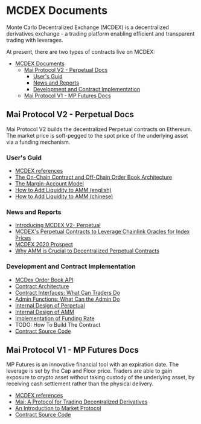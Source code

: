 # MCDEX Documents

Monte Carlo Decentralized Exchange (MCDEX) is a decentralized derivatives exchange - a trading platform enabling efficient and transparent trading with leverages.

At present, there are two types of contracts live on MCDEX:
- [MCDEX Documents](#mcdex-documents)
  - [Mai Protocol V2 - Perpetual Docs](#mai-protocol-v2---perpetual-docs)
    - [User's Guid](#users-guid)
    - [News and Reports](#news-and-reports)
    - [Development and Contract Implementation](#development-and-contract-implementation)
  - [Mai Protocol V1 - MP Futures Docs](#mai-protocol-v1---mp-futures-docs)

## Mai Protocol V2 - Perpetual Docs

Mai Protocol V2 builds the decentralized Perpetual contracts on Ethereum. The market price is soft-pegged to the spot price of the underlying asset via a funding mechanism.

### User's Guid
* [MCDEX references](https://mcdex.io/references/Perpetual)
* [The On-Chain Contract and Off-Chain Order Book Architecture](en/perpetual-onchain-and-offchain-architecture.md)
* [The Margin-Account Model](en/margin-account-model.md)
* [How to Add Liquidity to AMM (english)](en/how-to-add-liquidity-to-amm.md)
* [How to Add Liquidity to AMM (chinese)](cn/how-to-add-liquidity-to-amm.md)

### News and Reports
* [Introducing MCDEX V2- Perpetual](https://medium.com/@montecarlodex/introduce-mcdex-v2-perpetual-c97b18ff4e23)
* [MCDEX's Perpetual Contracts to Leverage Chainlink Oracles for Index Prices](https://medium.com/@montecarlodex/mcdexs-perpetual-contracts-to-leverage-chainlink-oracles-for-index-prices-7af84eb319d9)
* [MCDEX 2020 Prospect](https://medium.com/@montecarlodex/mcdex-2020-prospect-b47a74cd94d3)
* [Why AMM is Crucial to Decentralized Perpetual Contracts](https://medium.com/@montecarlodex/why-amm-is-crucial-to-decentralized-perpetual-contracts-70e3159d270d)

### Development and Contract Implementation
* [MCDex Order Book API](https://mcdex.io/doc/api)
* [Contract Architecture](en/perpetual-architecture.md)
* [Contract Interfaces: What Can Traders Do](en/perpetual-interfaces.md)
* [Admin Functions: What Can the Admin Do](en/perpetual-admin-functions.md)
* [Internal Design of Perpetual](en/internal-perpetual.md)
* [Internal Design of AMM](en/internal-amm.md)
* [Implementation of Funding Rate](en/internal-amm-funding-rate.md)
* TODO: How To Build The Contract
* [Contract Source Code](https://github.com/mcdexio/mai-protocol-v2)




## Mai Protocol V1 - MP Futures Docs

MP Futures is an innovative financial tool with an expiration date. The leverage is set by the Cap and Floor price. Traders are able to gain exposure to crypto asset without taking custody of the underlying asset, by receiving cash settlement rather than the physical delivery.

* [MCDEX references](https://mcdex.io/references/MPFutures)
* [Mai: A Protocol for Trading Decentralized Derivatives](en/mai.md)
* [An Introduction to Market Protocol](en/market-protocol.md)
* [Contract Source Code](https://github.com/mcdexio/mai-protocol)

